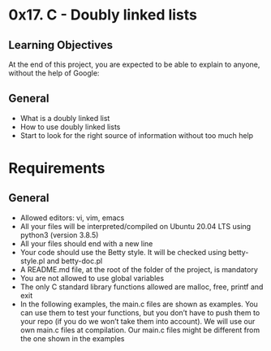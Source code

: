 <!DOCTYPE HTML>

<html>
<body>

<h1>0x17. C - Doubly linked lists</h1>


<h2>Learning Objectives</h2>
<p>At the end of this project, you are expected to be able to explain to anyone, without the help of Google:</p>

<h2>General</h2>
<ul>
    <li>What is a doubly linked list</li>
    <li>How to use doubly linked lists</li>
    <li>Start to look for the right source of information without too much help</li>
</ul>

<h1>Requirements</h1>

<h2>General</h2>
<ul>
    <li>Allowed editors: vi, vim, emacs</li>
    <li>All your files will be interpreted/compiled on Ubuntu 20.04 LTS using python3 (version 3.8.5)</li>
    <li>All your files should end with a new line</li>
    <li>Your code should use the Betty style. It will be checked using betty-style.pl and betty-doc.pl</li>
    <li>A README.md file, at the root of the folder of the project, is mandatory</li>
    <li>You are not allowed to use global variables</li>
    <li>The only C standard library functions allowed are malloc, free, printf and exit</li>
    <li>In the following examples, the main.c files are shown as examples. You can use them to test your functions, but you don’t have to push them to your repo (if you do we won’t take them into account). We will use our own main.c files at compilation. Our main.c files might be different from the one shown in the examples</li>
</ul>
</body>
</html>
